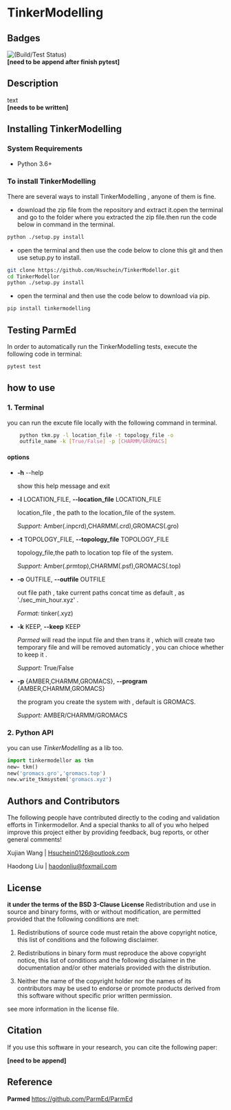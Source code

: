 # TinkerModelling

## Badges

![(Build/Test Status)](Tests/badge.svg)  
**[need to be append after finish pytest]**

## Description

text  
**[needs to be written]**

## Installing TinkerModelling

### System Requirements

- Python 3.6+

### To install TinkerModelling  

There are several ways to install TinkerModelling , anyone of them is fine.

- download the zip file from the repository and extract it.open the terminal and go to the folder where you extracted the zip file.then run the code below in command in the terminal.

```sh
python ./setup.py install
```

- open the terminal and then use the code below to clone this git and then use setup.py to install.
  
```sh
git clone https://github.com/Hsuchein/TinkerModellor.git
cd TinkerModellor
python ./setup.py install
```

- open the terminal and then use the code below to download via pip.

``` sh
pip install tinkermodelling
```

## Testing ParmEd

In order to automatically run the TinkerModelling tests, execute the following code in terminal:

``` sh
pytest test
```

## how to use

### 1. Terminal

you can run the excute file locally with the following command in terminal.

```sh
    python tkm.py -l location_file -t topology_file -o 
    outfile_name -k [True/False] -p [CHARMM/GROMACS]
```

#### options

- **-h** --help  

    show this help message and exit

- **-l** LOCATION_FILE, **--location_file** LOCATION_FILE  

    location_file , the path to the location_file of the system.  

    *Support:* Amber(.inpcrd),CHARMM(.crd),GROMACS(.gro)

- **-t** TOPOLOGY_FILE, **--topology_file** TOPOLOGY_FILE  

    topology_file,the path to location top file of the system.  

    *Support:* Amber(.prmtop),CHARMM(.psf),GROMACS(.top)

- **-o** OUTFILE, **--outfile** OUTFILE  

    out file path , take current paths concat time as default , as './sec_min_hour.xyz' .

    *Format:* tinker(.xyz)

- **-k** KEEP, **--keep** KEEP  

    *Parmed* will read the input file and then trans it , which will create two temporary file and will be removed automaticly , you can chioce whether to keep it .

    *Support:* True/False

- **-p** {AMBER,CHARMM,GROMACS}, **--program** {AMBER,CHARMM,GROMACS}

    the program you create the system with , default is GROMACS.

    *Support:* AMBER/CHARMM/GROMACS

### 2. Python API

you can  use *TinkerModelling* as a lib too.

``` python
import tinkermodellor as tkm
new= tkm()
new('gromacs.gro','gromacs.top')
new.write_tkmsystem('gromacs.xyz')
```

## Authors and Contributors

The following people have contributed directly to the coding and validation efforts in Tinkermodellor. And a special thanks to all of you who helped improve this project either by providing feedback, bug reports, or other general comments!

Xujian Wang |   <Hsuchein0126@outlook.com>

Haodong Liu |   <haodonliu@foxmail.com>

## License

**it under the terms of the BSD 3-Clause License** Redistribution and use in source and binary forms, with or without modification, are permitted provided that the
following conditions are met:

1. Redistributions of source code must retain the above copyright notice, this list of conditions and the following
disclaimer.

2. Redistributions in binary form must reproduce the above copyright notice, this list of conditions and the following
disclaimer in the documentation and/or other materials provided with the distribution.

3. Neither the name of the copyright holder nor the names of its contributors may be used to endorse or promote
products derived from this software without specific prior written permission.

see more information in the license file.

## Citation

If you use this software in your research, you can cite the following paper:  

**[need to be append]**

## Reference

**Parmed**  <https://github.com/ParmEd/ParmEd>
